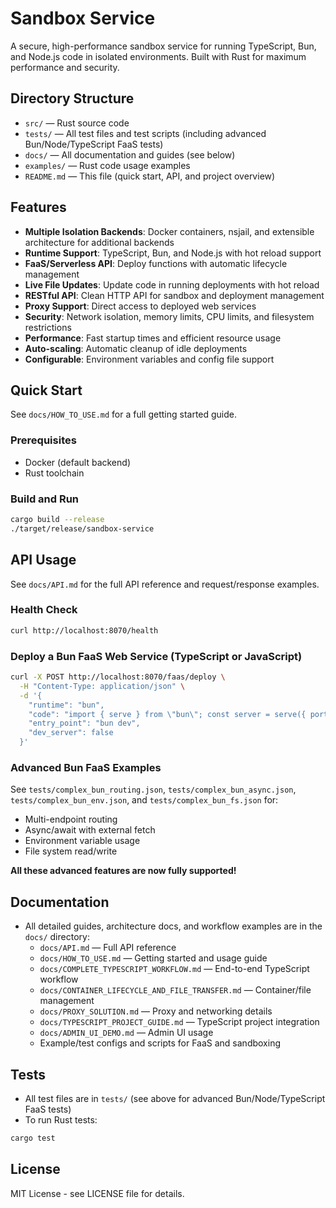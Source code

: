 # Sandbox Service

A secure, high-performance sandbox service for running TypeScript, Bun, and Node.js code in isolated environments. Built with Rust for maximum performance and security.

## Directory Structure

- `src/` — Rust source code
- `tests/` — All test files and test scripts (including advanced Bun/Node/TypeScript FaaS tests)
- `docs/` — All documentation and guides (see below)
- `examples/` — Rust code usage examples
- `README.md` — This file (quick start, API, and project overview)

## Features

- **Multiple Isolation Backends**: Docker containers, nsjail, and extensible architecture for additional backends
- **Runtime Support**: TypeScript, Bun, and Node.js with hot reload support
- **FaaS/Serverless API**: Deploy functions with automatic lifecycle management
- **Live File Updates**: Update code in running deployments with hot reload
- **RESTful API**: Clean HTTP API for sandbox and deployment management
- **Proxy Support**: Direct access to deployed web services
- **Security**: Network isolation, memory limits, CPU limits, and filesystem restrictions
- **Performance**: Fast startup times and efficient resource usage
- **Auto-scaling**: Automatic cleanup of idle deployments
- **Configurable**: Environment variables and config file support

## Quick Start

See `docs/HOW_TO_USE.md` for a full getting started guide.

### Prerequisites
- Docker (default backend)
- Rust toolchain

### Build and Run
```bash
cargo build --release
./target/release/sandbox-service
```

## API Usage

See `docs/API.md` for the full API reference and request/response examples.

### Health Check
```bash
curl http://localhost:8070/health
```

### Deploy a Bun FaaS Web Service (TypeScript or JavaScript)
```bash
curl -X POST http://localhost:8070/faas/deploy \
  -H "Content-Type: application/json" \
  -d '{
    "runtime": "bun",
    "code": "import { serve } from \"bun\"; const server = serve({ port: 3000, fetch(req) { return new Response(\"Hello from Bun!\"); } });",
    "entry_point": "bun dev",
    "dev_server": false
  }'
```

### Advanced Bun FaaS Examples

See `tests/complex_bun_routing.json`, `tests/complex_bun_async.json`, `tests/complex_bun_env.json`, and `tests/complex_bun_fs.json` for:
- Multi-endpoint routing
- Async/await with external fetch
- Environment variable usage
- File system read/write

**All these advanced features are now fully supported!**

## Documentation

- All detailed guides, architecture docs, and workflow examples are in the `docs/` directory:
  - `docs/API.md` — Full API reference
  - `docs/HOW_TO_USE.md` — Getting started and usage guide
  - `docs/COMPLETE_TYPESCRIPT_WORKFLOW.md` — End-to-end TypeScript workflow
  - `docs/CONTAINER_LIFECYCLE_AND_FILE_TRANSFER.md` — Container/file management
  - `docs/PROXY_SOLUTION.md` — Proxy and networking details
  - `docs/TYPESCRIPT_PROJECT_GUIDE.md` — TypeScript project integration
  - `docs/ADMIN_UI_DEMO.md` — Admin UI usage
  - Example/test configs and scripts for FaaS and sandboxing

## Tests

- All test files are in `tests/` (see above for advanced Bun/Node/TypeScript FaaS tests)
- To run Rust tests:
```bash
cargo test
```

## License

MIT License - see LICENSE file for details.